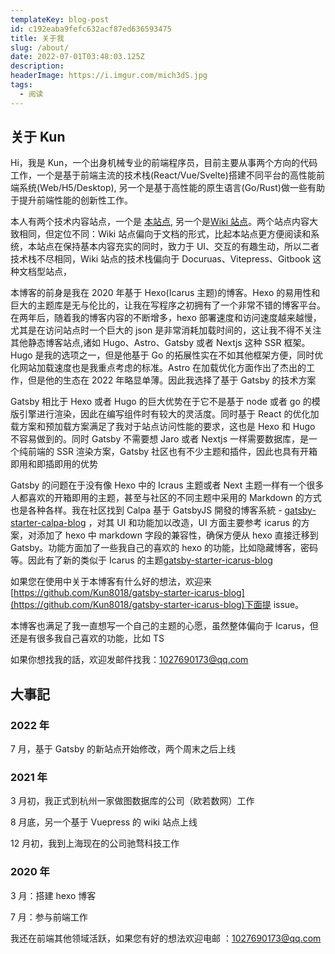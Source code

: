 ```yaml
---
templateKey: blog-post
id: c192eaba9fefc632acf87ed636593475
title: 关于我
slug: /about/
date: 2022-07-01T03:48:03.125Z
description:
headerImage: https://i.imgur.com/mich3dS.jpg
tags:
  - 阅读
---
```


## 关于 Kun

Hi，我是 Kun，一个出身机械专业的前端程序员，目前主要从事两个方向的代码工作，一个是基于前端主流的技术栈(React/Vue/Svelte)搭建不同平台的高性能前端系统(Web/H5/Desktop), 另一个是基于高性能的原生语言(Go/Rust)做一些有助于提升前端性能的创新性工作。

本人有两个技术内容站点，一个是 [本站点](https://www.kunzhang.me), 另一个是[Wiki 站点](https://wiki.kunzhang.me)。两个站点内容大致相同，但定位不同：Wiki 站点偏向于文档的形式，比起本站点更方便阅读和系统，本站点在保持基本内容充实的同时，致力于 UI、交互的有趣生动，所以二者技术栈不尽相同，Wiki 站点的技术栈偏向于 Docuruas、Vitepress、Gitbook 这种文档型站点，

本博客的前身是我在 2020 年基于 Hexo(Icarus 主题)的博客。Hexo 的易用性和巨大的主题库是无与伦比的，让我在写程序之初拥有了一个非常不错的博客平台。在两年后，随着我的博客内容的不断增多，hexo 部署速度和访问速度越来越慢，尤其是在访问站点时一个巨大的 json 是非常消耗加载时间的，这让我不得不关注其他静态博客站点,诸如 Hugo、Astro、Gatsby 或者 Nextjs 这种 SSR 框架。Hugo 是我的选项之一，但是他基于 Go 的拓展性实在不如其他框架方便，同时优化网站加载速度也是我重点考虑的标准。Astro 在加载优化方面作出了杰出的工作，但是他的生态在 2022 年略显单薄。因此我选择了基于 Gatsby 的技术方案

Gatsby 相比于 Hexo 或者 Hugo 的巨大优势在于它不是基于 node 或者 go 的模版引擎进行渲染，因此在编写组件时有较大的灵活度。同时基于 React 的优化加载方案和预加载方案满足了我对于站点访问性能的要求，这也是 Hexo 和 Hugo 不容易做到的。同时 Gatsby 不需要想 Jaro 或者 Nextjs 一样需要数据库，是一个纯前端的 SSR 渲染方案，Gatsby 社区也有不少主题和插件，因此也具有开箱即用和即插即用的优势

Gatsby 的问题在于没有像 Hexo 中的 Icraus 主题或者 Next 主题一样有一个很多人都喜欢的开箱即用的主题，甚至与社区的不同主题中采用的 Markdown 的方式也是各种各样。我在社区找到 Calpa 基于 GatsbyJS 開發的博客系統 - [gatsby-starter-calpa-blog](https://github.com/calpa/gatsby-starter-calpa-blog) ，对其 UI 和功能加以改造，UI 方面主要参考 icarus 的方案，对添加了 hexo 中 markdown 字段的兼容性，确保方便从 hexo 直接迁移到 Gatsby。功能方面加了一些我自己的喜欢的 hexo 的功能，比如隐藏博客，密码等。因此有了新的类似于 Icarus 的主题[gatsby-starter-icarus-blog](https://github.com/Kun8018/gatsby-starter-icarus-blog)

如果您在使用中关于本博客有什么好的想法，欢迎来[https://github.com/Kun8018/gatsby-starter-icarus-blog](https://github.com/Kun8018/gatsby-starter-icarus-blog)下面提 issue。

本博客也满足了我一直想写一个自己的主题的心愿，虽然整体偏向于 Icarus，但还是有很多我自己喜欢的功能，比如 TS

如果你想找我的話，欢迎发邮件找我：[1027690173@qq.com](mailto:1027690173@qq.com)

## 大事記

### 2022 年

7 月，基于 Gatsby 的新站点开始修改，两个周末之后上线

### 2021 年

3 月初，我正式到杭州一家做图数据库的公司（欧若数网）工作

8 月底，另一个基于 Vuepress 的 wiki 站点上线

12 月初，我到上海现在的公司驰骛科技工作

### 2020 年

3 月：搭建 hexo 博客[][4]

7 月：参与前端工作

我还在前端其他领域活跃，如果您有好的想法欢迎电邮
：[1027690173@qq.com](mailto:1027690173@qq.com)

[1]: /2017/11/06/hackathon-summary
[2]: https://github.com/calpa/blog
[3]: /2018/08/19/summary-after-two-months-hang-zhou-life/
[4]: /2017/09/30/hang-zhou-interview-summary/
[5]: /2017/05/21/learn-javascript-in-six-steps/
